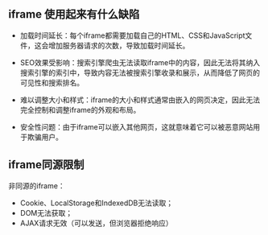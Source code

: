 ## iframe 使用起来有什么缺陷

- 加载时间延长：每个iframe都需要加载自己的HTML、CSS和JavaScript文件，这会增加服务器请求的次数，导致加载时间延长。

- SEO效果受影响：搜索引擎爬虫无法读取iframe中的内容，因此无法将其纳入搜索引擎的索引中，导致内容无法被搜索引擎收录和展示，从而降低了网页的可见性和搜索排名。

- 难以调整大小和样式：iframe的大小和样式通常由嵌入的网页决定，因此无法完全控制和调整iframe的外观和布局。

- 安全性问题：由于iframe可以嵌入其他网页，这就意味着它可以被恶意网站用于欺骗用户。

## iframe同源限制
非同源的iframe：
- Cookie、LocalStorage和IndexedDB无法读取；
- DOM无法获取；
- AJAX请求无效（可以发送，但浏览器拒绝响应）